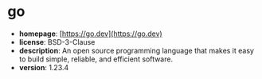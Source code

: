 # go

- **homepage**: [https://go.dev](https://go.dev)
- **license**: BSD-3-Clause
- **description**: An open source programming language that makes it easy to build simple, reliable, and efficient software.
- **version**: 1.23.4

